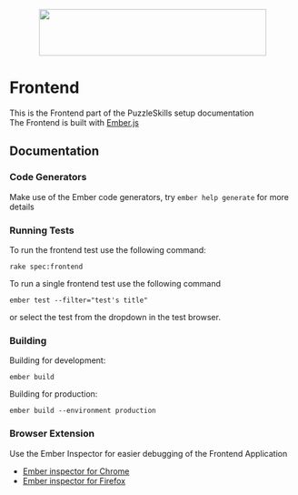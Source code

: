 <p align="center">
  <a href="https://github.com/puzzle/skills">
    <img src="https://skills.puzzle.ch/logo.svg"  width="400" height="82">
  </a>
</p>

# Frontend

This is the Frontend part of the PuzzleSkills setup documentation  
The Frontend is built with [Ember.js](https://emberjs.com/)

## Documentation

### Code Generators

Make use of the Ember code generators, try `ember help generate` for more details

### Running Tests

To run the frontend test use the following command:
```shell
rake spec:frontend
```

To run a single frontend test use the following command

```shell
ember test --filter="test's title"
```
or select the test from the dropdown in the test browser.

### Building

Building for development:
```shell
ember build
```
Building for production:
```shell
ember build --environment production
```


### Browser Extension
Use the Ember Inspector for easier debugging of the Frontend Application

* [Ember inspector for Chrome](https://chrome.google.com/webstore/detail/ember-inspector/bmdblncegkenkacieihfhpjfppoconhi)  
* [Ember inspector for Firefox](https://addons.mozilla.org/en-US/firefox/addon/ember-inspector/)
